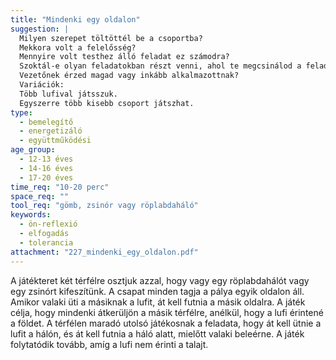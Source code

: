 ```yaml
---
title: "Mindenki egy oldalon"
suggestion: | 
  Milyen szerepet töltöttél be a csoportba?
  Mekkora volt a felelősség?
  Mennyire volt testhez álló feladat ez számodra? 
  Szoktál-e olyan feladatokban részt venni, ahol te megcsinálod a feladatot, de nincs túl nagy szereped? Ez milyen érzéssel tölt el?
  Vezetőnek érzed magad vagy inkább alkalmazottnak?
  Variációk: 
  Több lufival játsszuk.
  Egyszerre több kisebb csoport játszhat.
type:
  - bemelegítő
  - energetizáló
  - együttműködési
age_group:
  - 12-13 éves
  - 14-16 éves
  - 17-20 éves
time_req: "10-20 perc"
space_req: ""
tool_req: "gömb, zsinór vagy röplabdaháló"
keywords: 
  - ön-reflexió
  - elfogadás
  - tolerancia
attachment: "227_mindenki_egy_oldalon.pdf"
---
```


 A játékteret két térfélre osztjuk azzal, hogy vagy egy röplabdahálót vagy egy zsinórt kifeszítünk. A csapat minden tagja a pálya egyik oldalon áll. Amikor valaki üti a másiknak a lufit, át kell futnia a másik oldalra. A játék célja, hogy mindenki átkerüljön a másik térfélre, anélkül, hogy a lufi érintené a földet. A térfélen maradó utolsó játékosnak a feladata, hogy át kell ütnie a lufit a hálón, és át kell futnia a háló alatt, mielőtt valaki beleérne. A játék folytatódik tovább, amíg a lufi nem érinti a talajt.  
  
